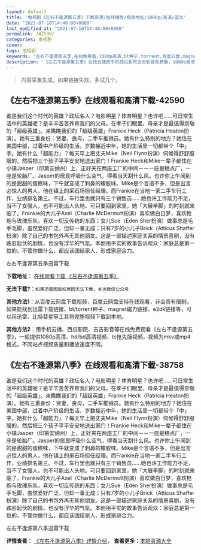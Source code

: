 ```yaml
---
layout: default
title: '电视剧《左右不逢源第五季》下载资源/在线播放/视频地址/1080p/高清/蓝光'
date: "2021-07-10T14:40:00+0800"
last_modified_at: "2021-07-10T14:40:00+0800"
permalink: /42590/
categories: 电视剧
cover:
tags: 电视剧
keywords: '左右不逢源第五季,在线免费看,1080p高清,bt种子,torrent,百度云盘,magnet,磁力链,迅雷下载资源'
description: '《左右不逢源第五季》在线云播放手机西瓜影院吉吉影音免费看，1080p高清bd/hd未删减完整版和tc抢先枪版，mkv/mp4格式，附带bt/torrent种子、magnet/磁力链、百度云盘、网盘资源迅雷下载链接'
---
```


>内容采集生成，如果链接失效，多试几个。


## 《左右不逢源第五季》在线观看和高清下载-42590

谁是我们这个时代的英雄？政坛名人？电影明星？体育明星？也许吧……可日常生活中的英雄呢？是辛辛苦苦养育我们的父母。在孝子们眼里，母亲才是最值得崇敬的「超级英雄」。来瞧瞧我们的「超级英雄」Frankie Heck（Patricia Heaton扮演）。她有三重身份：贤妻，良母，二手车推销员。她有什么特别的地方？她住在美国中部，过着中产阶级的生活，岁数接近中年，她的生活里一切都带个「中」字。她有什么「超能力」？每天早上把丈夫Mike（Neil Flynn扮演）伺候得舒舒服服的，然后把三个孩子平平安安地送出家门！Frankie Heck和Mike一辈子都住在小镇Jasper（印第安纳州）上，正好夹在两座工厂的中间－－一座是糕点厂，一座是轮胎厂。Jasper的居民呼吸什么空气，得看当天刮什么风。也许你上午闻到的是甜甜的蛋糕味，下午就变成了刺鼻的橡胶味。Mike是个言语不多，但是出言必惊人的男人，他在镇上的采石场担任经理。而Frankie在当地一家二手车行工作，业绩排名第三。不过，车行里也就只有三个销售员……她也许工作能力不足，当不了女强人，也不可能出人头地。可只要回到家里，她「大展拳脚」的时刻就来临了。Frankie的大儿子Axel（Charlie McDermott扮演）喜欢做白日梦，喜欢枪炮与玫瑰乐队，喜欢一切反传统的东西；女儿Sue（Eden Sher扮演）做事总是毛手毛脚，虽然爱好广泛，但却一事无成；只有7岁的小儿子Brick（Atticus Shaffer扮演）除了自己的书包外再无其他朋友。这是一部描述家庭关系的情景喜剧，没有跌宕起伏的剧情，也没有浮华的气氛。本剧用平实的故事告诉观众：家庭总是第一位的。不管你做什么，都应该团结家人、形成家庭合力。</p>


左右不逢源第五季迅雷下载

**下载地址**： [在线观看下载 《左右不逢源第五季》](https://www.993dy.com//vod-detail-id-9454.html) 


**无法下载?**：`如果迅雷因版权原因无法下载，关注微信公众号 `

**其他方法1**：从百度云网盘下载视频，百度云网盘支持在线观看，非会员有限制，如果能找到迅雷下载链接、bt/torrent种子、magnet磁力链接、e2dk链接等，可以用迅雷、比特彗星等工具将完整视频下载到本地。

**其他方法2**：用手机云播、西瓜影院、吉吉影音等在线免费观看《左右不逢源第五季》，一般提供1080p高清、hd/bd高清视频、tc抢先版视频，视频为mkv或mp4格式，不同站点视频质量和播放速度不同。


## 《左右不逢源第八季》在线观看和高清下载-38758

谁是我们这个时代的英雄？政坛名人？电影明星？体育明星？也许吧……可日常生活中的英雄呢？是辛辛苦苦养育我们的父母。在孝子们眼里，母亲才是最值得崇敬的「超级英雄」。来瞧瞧我们的「超级英雄」Frankie Heck（Patricia Heaton扮演）。她有三重身份：贤妻，良母，二手车推销员。她有什么特别的地方？她住在美国中部，过着中产阶级的生活，岁数接近中年，她的生活里一切都带个「中」字。她有什么「超能力」？每天早上把丈夫Mike（Neil Flynn扮演）伺候得舒舒服服的，然后把三个孩子平平安安地送出家门！Frankie Heck和Mike一辈子都住在小镇Jasper（印第安纳州）上，正好夹在两座工厂的中间－－一座是糕点厂，一座是轮胎厂。Jasper的居民呼吸什么空气，得看当天刮什么风。也许你上午闻到的是甜甜的蛋糕味，下午就变成了刺鼻的橡胶味。Mike是个言语不多，但是出言必惊人的男人，他在镇上的采石场担任经理。而Frankie在当地一家二手车行工作，业绩排名第三。不过，车行里也就只有三个销售员……她也许工作能力不足，当不了女强人，也不可能出人头地。可只要回到家里，她「大展拳脚」的时刻就来临了。Frankie的大儿子Axel（Charlie McDermott扮演）喜欢做白日梦，喜欢枪炮与玫瑰乐队，喜欢一切反传统的东西；女儿Sue（Eden Sher扮演）做事总是毛手毛脚，虽然爱好广泛，但却一事无成；只有7岁的小儿子Brick（Atticus Shaffer扮演）除了自己的书包外再无其他朋友。这是一部描述家庭关系的情景喜剧，没有跌宕起伏的剧情，也没有浮华的气氛。本剧用平实的故事告诉观众：家庭总是第一位的。不管你做什么，都应该团结家人、形成家庭合力。


左右不逢源第八季迅雷下载

**详情查看**： [《左右不逢源第八季》详情介绍](/movie/38758/)， **查看更多**：[本站资源大全](/movie/t/all/)


